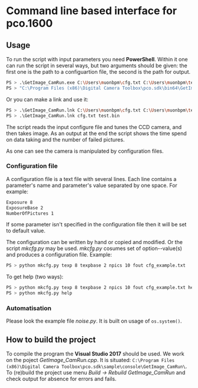 # Command line based interface for pco.1600

## Usage
To run the script with input parameters you need **PowerShell**.
Within it one can run the script in several ways, but two arguments should be given:
the first one is the path to a configuartion file,
the second is the path for output.
```sh
PS > .\GetImage_CamRun.exe C:\Users\muonbpm\cfg.txt C:\Users\muonbpm\test.bin
PS > "C:\Program Files (x86)\Digital Camera Toolbox\pco.sdk\bin64\GetImage_CamRun.exe" C:\Users\muonbpm\cfg.txt C:\Users\muonbpm\test.bin
```
Or you can make a link and use it:
```sh
PS > .\GetImage_CamRun.lnk C:\Users\muonbpm\cfg.txt C:\Users\muonbpm\test.bin
PS > .\GetImage_CamRun.lnk cfg.txt test.bin
```
The script reads the input configure file and tunes the CCD camera, and then takes image.
As an output at the end the script shows the time spend on data taking and the number of failed pictures.

As one can see the camera is manipulated by configuration files.


### Configuration file
A configuration file is a text file with several lines.
Each line contains a parameter's name and parameter's value separated by one space.
For example:
```txt
Exposure 8
ExposureBase 2
NumberOfPictures 1
```
If some parameter isn't specified in the configuration file then it will be set to default value.

The configuration can be written by hand or copied and modified.
Or the script *mkcfg.py* may be used.
*mkcfg.py* cosumes set of option--value(s) and produces a configuration file.
Example:
```sh
PS > python mkcfg.py texp 8 texpbase 2 npics 10 fout cfg_example.txt
```
To get help (two ways):

```sh
PS > python mkcfg.py texp 8 texpbase 2 npics 10 fout cfg_example.txt help
PS > python mkcfg.py help
```


### Automatisation
Please look the example file _noise.py_.
It is built on usage of `os.system()`.


## How to build the project
To compile the program the **Visual Studio 2017** should be used.
We work on the poject _GetImage_CamRun.cpp_.
It is situated: `C:\Program Files (x86)\Digital Camera Toolbox\pco.sdk\sample\console\GetImage_CamRun\`.
To (re)build the project use menu *Build -> Rebuild GetImage_CamRun* and check output for absence for errors and fails.
